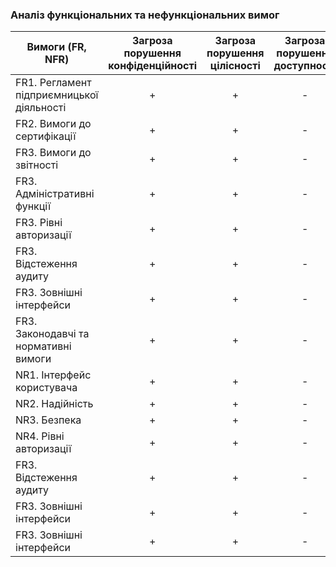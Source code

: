 ### Аналіз функціональних та нефункціональних вимог

|   Вимоги (FR, NFR)                            |Загроза порушення конфіденційності| Загроза порушення цілісності|Загроза порушення  доступності|
| ----------------------------------------------|:--------------------------------:|:---------------------------:|:----------------------------:|
| FR1. Регламент підприємницької діяльності     | +                                | +                           | -                            |
| FR2. Вимоги до сертифікації                   | +                                | +                           | -                            |
| FR3. Вимоги до звітності                      | +                                | +                           | -                            |
| FR3. Адміністративні функції                  | +                                | +                           | -                            |
| FR3. Рівні авторизації                        | +                                | +                           | -                            |
| FR3. Відстеження аудиту                       | +                                | +                           | -                            |
| FR3. Зовнішні інтерфейси                      | +                                | +                           | -                            |
| FR3. Законодавчі та нормативні вимоги         | +                                | +                           | -                            |
| NR1. Інтерфейс користувача                    | +                                | +                           | -                            |
| NR2. Надійність                               | +                                | +                           | -                            |
| NR3. Безпека                                  | +                                | +                           | -                            |
| NR4. Рівні авторизації                        | +                                | +                           | -                            |
| FR3. Відстеження аудиту                       | +                                | +                           | -                            |
| FR3. Зовнішні інтерфейси                      | +                                | +                           | -                            |
| FR3. Зовнішні інтерфейси                      | +                                | +                           | -                            |







